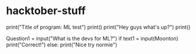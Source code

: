 # hacktober-stuff

print("Title of program: ML test")
print()
print("Hey guys what's up?")
print()

Question1 = input("What is the devs for ML?")
if text1 = input(Moonton)
  print("Correct!")
else:
  print("Nice try normie")
